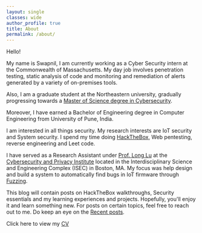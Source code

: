 ```yaml
---
layout: single
classes: wide
author_profile: true
title: About
permalink: /about/
---
```

Hello!

My name is Swapnil, I am currently working as a Cyber Security intern at the Commonwealth of Massachusetts. My day job involves penetration testing, static analysis of code and monitoring and remediation of alerts generated by a variety of on-premises tools.

Also, I am a graduate student at the Northeastern university, gradually progressing towards a [Master of Science degree in Cybersecurity](https://www.khoury.northeastern.edu/program/cybersecurity-ms/).

Moreover, I have earned a Bachelor of Engineering degree in Computer Engineering from University of Pune, India.

I am interested in all things security. My research interests are IoT security and System security. I spend my time doing [HackTheBox](https://www.hackthebox.eu/), Web pentesting, reverse engineering and Leet code.

I have served as a Research Assistant under [Prof. Long Lu](https://www.longlu.org/) at the [Cybersecurity and Privacy Institute](https://cyber.khoury.northeastern.edu/) located in the Interdisciplinary Science and Engineering Complex (ISEC) in Boston, MA. My focus was help design and build a system to automatically find bugs in IoT firmware through [Fuzzing](https://www.owasp.org/index.php/Fuzzing).

This blog will contain posts on HackTheBox walkthroughs, Security essentials and my learning experiences and projects. Hopefully, you'll enjoy it and learn something new. For posts on certain topics, feel free to reach out to me. Do keep an eye on the [Recent posts](https://swapnil-pathak.github.io/).

Click here to view my [CV]()
